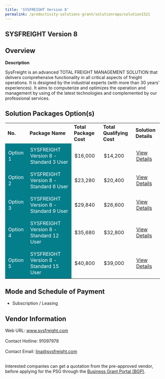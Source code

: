 ```yaml
---
title: 'SYSFREIGHT Version 8'
permalink: /productivity-solutions-grant/solutionrepo/solution1521
---
```


## SYSFREIGHT Version 8

## Overview

**Description**

SysFreight is an advanced TOTAL FREIGHT MANAGEMENT SOLUTION that delivers comprehensive functionality in all critical aspects of freight operations. It is designed by the industrial experts (with more than 30 years' experiences). It aims to computerize and optimizes the operation and management by using of the latest technologies and complemented by our professional services.

## Solution Packages Option(s)

<table>
<tr>
<td><b>No.</b></td>
<td><b>Package Name</b></td>
<td><b>Total Package Cost</b></td>
<td><b>Total Qualifying Cost</b></td>
<td><b>Solution Details</b></td>
</tr>
<tr>
<td style='padding: 10px; background-color: #037E8A; color: #FFFFFF;'>Option 1</td>
<td style='padding: 10px; background-color: #037E8A; color: #FFFFFF;'>SYSFREIGHT Version 8 - Standard 3 User</td>
<td style='padding: 10px;'>$16,000</td>
<td style='padding: 10px;'>$14,200</td>
<td style='padding: 10px;'><a href='https://www.gobusiness.gov.sg/images/psg/Desensitised_Sysmagic_Software_Annex_3_CR_wef_3_Feb_2022_Part_1.pdf' target='_blank'>View Details</a></td>
</tr>
<tr>
<td style='padding: 10px; background-color: #037E8A; color: #FFFFFF;'>Option 2</td>
<td style='padding: 10px; background-color: #037E8A; color: #FFFFFF;'>SYSFREIGHT Version 8 - Standard 6 User</td>
<td style='padding: 10px;'>$23,280</td>
<td style='padding: 10px;'>$20,400</td>
<td style='padding: 10px;'><a href='https://www.gobusiness.gov.sg/images/psg/Desensitised_Sysmagic_Software_Annex_3_CR_wef_3_Feb_2022_Part_2.pdf' target='_blank'>View Details</a></td>
</tr>
<tr>
<td style='padding: 10px; background-color: #037E8A; color: #FFFFFF;'>Option 3</td>
<td style='padding: 10px; background-color: #037E8A; color: #FFFFFF;'>SYSFREIGHT Version 8 - Standard 9 User</td>
<td style='padding: 10px;'>$29,840</td>
<td style='padding: 10px;'>$26,600</td>
<td style='padding: 10px;'><a href='https://www.gobusiness.gov.sg/images/psg/Desensitised_Sysmagic_Software_Annex_3_CR_wef_3_Feb_2022_Part_3.pdf' target='_blank'>View Details</a></td>
</tr>
<tr>
<td style='padding: 10px; background-color: #037E8A; color: #FFFFFF;'>Option 4</td>
<td style='padding: 10px; background-color: #037E8A; color: #FFFFFF;'>SYSFREIGHT Version 8 - Standard 12 User</td>
<td style='padding: 10px;'>$35,680</td>
<td style='padding: 10px;'>$32,800</td>
<td style='padding: 10px;'><a href='https://www.gobusiness.gov.sg/images/psg/Desensitised_Sysmagic_Software_Annex_3_CR_wef_3_Feb_2022_Part_4.pdf' target='_blank'>View Details</a></td>
</tr>
<tr>
<td style='padding: 10px; background-color: #037E8A; color: #FFFFFF;'>Option 5</td>
<td style='padding: 10px; background-color: #037E8A; color: #FFFFFF;'>SYSFREIGHT Version 8 - Standard 15 User</td>
<td style='padding: 10px;'>$40,800</td>
<td style='padding: 10px;'>$39,000</td>
<td style='padding: 10px;'><a href='https://www.gobusiness.gov.sg/images/psg/Desensitised_Sysmagic_Software_Annex_3_CR_wef_3_Feb_2022_Part_5.pdf' target='_blank'>View Details</a></td>
</tr>
</table>

## Mode and Schedule of Payment

 - Subscription / Leasing

## Vendor Information

 Web URL: www.sysfreight.com <br><br>Contact Hotline: 91097978 <br><br>Contact Email: lina@sysfreight.com <br><br>

Interested companies can get a quotation from the pre-approved vendor, before applying for the PSG through the <a href='https://www.businessgrants.gov.sg/' target='_blank' rel='noopener'>Business Grant Portal (BGP)</a>.

<script src="/jquery/resize-tables.js"></script>
